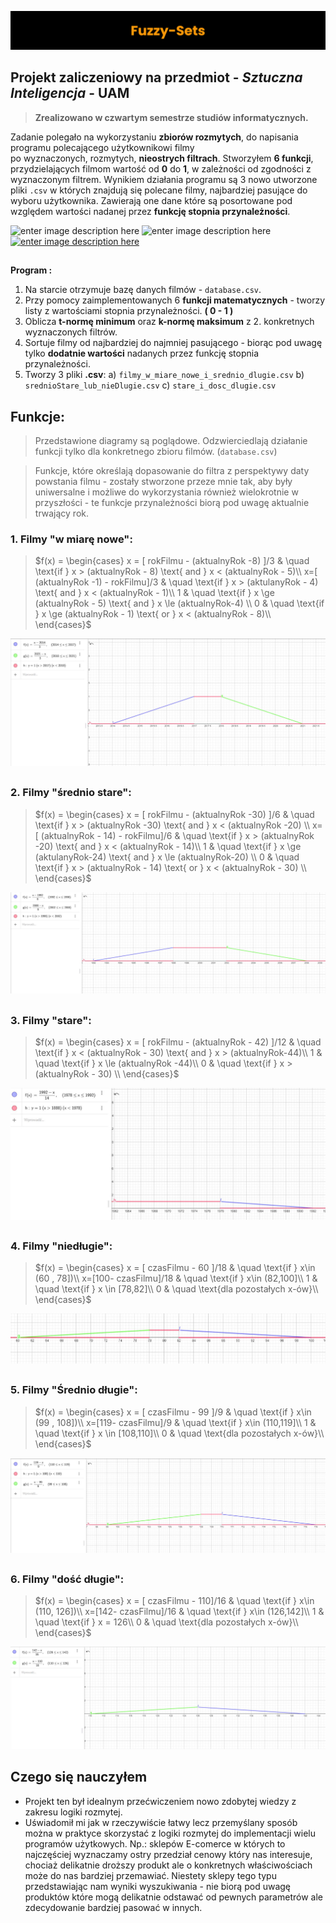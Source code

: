 ![enter image description here](https://raw.githubusercontent.com/Education-IT/Fuzzy-Sets/main/images/banner.png)
## Projekt zaliczeniowy na przedmiot - ***Sztuczna Inteligencja*** - **UAM**

> **Zrealizowano w czwartym semestrze studiów informatycznych.**

Zadanie polegało na wykorzystaniu **zbiorów rozmytych**, do napisania programu polecającego użytkownikowi filmy  
po wyznaczonych, rozmytych, **nieostrych filtrach**. Stworzyłem **6 funkcji**, przydzielających filmom wartość od **0** do **1**,  w zależności od zgodności z wyznaczonym filtrem.  Wynikiem działania programu są 3 nowo utworzone pliki `.csv` w których znajdują się polecane filmy, najbardziej pasujące do wyboru użytkownika.  Zawierają one dane które są posortowane pod względem wartości nadanej przez **funkcję stopnia przynależności**.

![enter image description here](https://img.shields.io/badge/Python-3776AB.svg?style=for-the-badge&logo=Python&logoColor=white) ![enter image description here](https://img.shields.io/badge/Microsoft_Excel-217346?style=for-the-badge&logo=microsoft-excel&logoColor=white)[ ![enter image description here](https://img.shields.io/badge/website-000000?style=for-the-badge&logo=About.me&logoColor=white)](https://education-it.pl/)
 ## 
**Program :**
 1)  Na starcie otrzymuje bazę danych filmów - `database.csv`.
 2) Przy pomocy zaimplementowanych 6 **funkcji matematycznych** - tworzy listy z wartościami stopnia przynależności. **( 0 - 1 )**
 3) Oblicza **t-normę minimum** oraz **k-normę maksimum** z 2. konkretnych wyznaczonych filtrów.
 4) Sortuje filmy od najbardziej do najmniej pasującego - biorąc pod uwagę tylko **dodatnie wartości** nadanych przez funkcję stopnia przynależności.
 4) Tworzy 3 pliki **.csv**: 
	a) `filmy_w_miare_nowe_i_srednio_dlugie.csv`
	b) `srednioStare_lub_nieDlugie.csv`
	c) `stare_i_dosc_dlugie.csv`


##  Funkcje:
> Przedstawione diagramy są poglądowe. Odzwierciedlają działanie funkcji tylko dla konkretnego zbioru filmów. (`database.csv`) 

> Funkcje, które określają dopasowanie do filtra z perspektywy daty powstania filmu - zostały stworzone przeze mnie tak, aby były uniwersalne i możliwe do wykorzystania również wielokrotnie w przyszłości - te funkcje przynależności biorą pod uwagę aktualnie trwający rok.

### 1. Filmy "w miarę nowe":


>$f(x)  =
  \begin{cases}
 x = [ rokFilmu - (aktualnyRok -8) ]/3 & \quad  \text{if } x > (aktualnyRok - 8) \text{ and } x < (aktualnyRok - 5)\\
  x=[ (aktualnyRok -1) - rokFilmu]/3 & \quad  \text{if } x > (aktulanyRok - 4) \text{ and }  x < (aktualnyRok - 1)\\
  1 & \quad  \text{if } x \ge (aktualnyRok - 5) \text{ and } x \le (aktualnyRok-4) \\
  0 & \quad  \text{if }  x \ge (aktualnyRok - 1) \text{ or } x < (aktualnyRok - 8)\\
  \end{cases}$

![enter image description here](https://github.com/Education-IT/Fuzzy-Sets/blob/main/diagrams/filmy_w_miare_nowe.JPG?raw=true)

##
 ### 2. Filmy "średnio stare":

>$f(x)  =
  \begin{cases}
 x = [ rokFilmu - (aktualnyRok -30) ]/6 & \quad  \text{if } x > (aktualnyRok -30) \text{ and  } x < (aktualnyRok -20) \\
  x=[ (aktualnyRok - 14) - rokFilmu]/6 & \quad  \text{if } x > (aktualnyRok -20) \text{ and }  x < (aktualnyRok - 14)\\
  1 & \quad  \text{if } x \ge (aktulanyRok-24) \text{ and } x \le (aktualnyRok-20) \\
  0 & \quad  \text{if } x > (aktualnyRok - 14) \text{ or } x < (aktualnyRok - 30) \\
  \end{cases}$
  
  ![enter image description here](https://github.com/Education-IT/Fuzzy-Sets/blob/main/diagrams/srednio_stary_film.JPG?raw=true)
##

 ### 3. Filmy "stare":

>$f(x)  =
  \begin{cases}
 x = [ rokFilmu - (aktualnyRok - 42) ]/12 & \quad  \text{if } x < (aktualnyRok - 30) \text{ and } x > (aktualnyRok-44)\\
  1 & \quad  \text{if } x \le (aktualnyRok -44)\\
 0 & \quad  \text{if }  x > (aktualnyRok - 30) \\
  \end{cases}$

![enter image description here](https://github.com/Education-IT/Fuzzy-Sets/blob/main/diagrams/filmy_stare.JPG?raw=true)

##

### 4. Filmy "niedługie":

>$f(x)  =
  \begin{cases}
 x = [ czasFilmu - 60  ]/18 & \quad  \text{if } x\in (60 , 78])\\
  x=[100- czasFilmu]/18 & \quad  \text{if } x\in (82,100]\\
  1 & \quad  \text{if } x \in [78,82]\\
  0 & \quad  \text{dla pozostałych x-ów}\\
  \end{cases}$

![enter image description here](https://github.com/Education-IT/Fuzzy-Sets/blob/main/diagrams/filmy_niedugie.JPG?raw=true)
##

### 5. Filmy "Średnio długie":

>$f(x)  =
  \begin{cases}
 x = [ czasFilmu - 99  ]/9 & \quad  \text{if } x\in (99 , 108])\\
  x=[119- czasFilmu]/9 & \quad  \text{if } x\in (110,119]\\
  1 & \quad  \text{if } x \in [108,110]\\
  0 & \quad  \text{dla pozostałych x-ów}\\
  \end{cases}$

![enter image description here](https://github.com/Education-IT/Fuzzy-Sets/blob/main/diagrams/filmy_srednio_dlugie.JPG?raw=true)
##

### 6. Filmy "dość długie":

>$f(x)  =
  \begin{cases}
 x = [ czasFilmu - 110]/16 & \quad  \text{if } x\in (110, 126])\\
  x=[142- czasFilmu]/16 & \quad  \text{if } x\in (126,142]\\
  1 & \quad  \text{if } x = 126\\
  0 & \quad  \text{dla pozostałych x-ów}\\
  \end{cases}$

![enter image description here](https://github.com/Education-IT/Fuzzy-Sets/blob/main/diagrams/filmy_dosc_dlugie.JPG?raw=true)
##


## Czego się nauczyłem
- Projekt ten był idealnym przećwiczeniem nowo zdobytej wiedzy z zakresu logiki rozmytej. 
- Uświadomił mi jak w rzeczywiście łatwy lecz przemyślany sposób można w praktyce skorzystać z logiki rozmytej do implementacji wielu programów użytkowych. Np.: sklepów E-comerce w których to najczęściej wyznaczamy ostry przedział cenowy który nas interesuje, chociaż delikatnie droższy produkt ale o konkretnych właściwościach może do nas bardziej przemawiać. Niestety sklepy tego typu przedstawiając nam wyniki wyszukiwania - nie biorą pod uwagę produktów które mogą delikatnie odstawać od pewnych parametrów ale zdecydowanie bardziej pasować w innych.